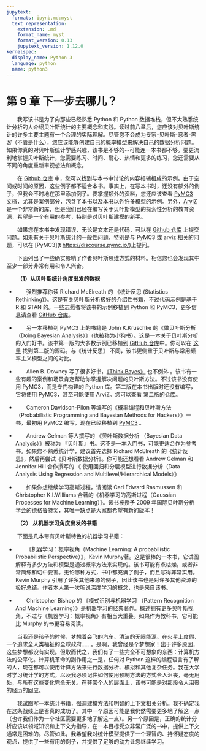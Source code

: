 ```yaml
---
jupytext:
  formats: ipynb,md:myst
  text_representation:
    extension: .md
    format_name: myst
    format_version: 0.13
    jupytext_version: 1.12.0
kernelspec:
  display_name: Python 3
  language: python
  name: python3
---
```


#  第 9 章 下一步去哪儿？

<style>p{text-indent:2em;2}</style>

我写该书是为了向那些已经熟悉 Python 和 Python 数据堆栈，但不太熟悉统计分析的人介绍贝叶斯统计的主要概念和实践。读过前八章后，您应该对贝叶斯统计的许多主要主题有一个合理的实际理解。尽管您不会成为专家-贝叶斯-忍者-黑客（不管是什么），您应该能够创建自己的概率模型来解决自己的数据分析问题。如果你真的对贝叶斯统计学感兴趣，该书是不够的--可能连一本书都不够。要更流利地掌握贝叶斯统计，您需要练习、时间、耐心、热情和更多的练习，您还需要从不同的角度重新审视想法和概念。

在 [Github 仓库](https://​/​github.com.​aloctavodia/​BAP) 中，您可以找到与本书中讨论的内容相辅相成的示例。由于空间或时间的原因，这些例子都不适合本书。事实上，在写本书时，还没有额外的例子，但我会不时地在那里添加例子。要掌握额外的资料，您还应该查看 [PyMC3 文档](https:/​/​docs.pymc.io)，尤其是案例部分，包含了本书以及本书以外许多模型的示例。另外，[ArviZ](https:/​/github.​com/​arviz-​devs/​arviz_​resources) 是一个非常新的库，但是我们已经在编写关于贝叶斯模型的探索性分析的教育资源，希望是一个有用的参考，特别是对贝叶斯建模的新手。

如果您在本书中发现错误，无论是文本还是代码，可以在 [Github 仓库](https://​/​github.com.​aloctavodia/​BAP) 上提交问题。如果有关于贝叶斯统计的一般性问题，特别是与 PyMC3 或 arviz 相关的问题，可以在​ [PyMC3](t https://discourse.pymc.io/)上提问。

下面列出了一些确实影响了作者贝叶斯思维方式的材料。相信您也会发现其中至少一部分非常有用和令人兴奋。

**（1）从贝叶斯统计角度出发的数据**

- 强烈推荐你读 Richard McElreath 的 《统计反思 (Statistics Rethinking)》。这是有关贝叶斯分析极好的介绍性书籍，不过代码示例是基于 R 和 STAN 的。一些志愿者将该书的示例移植到 Python 和 PyMC3，更多信息请查看 [GitHub 仓库](https://github.com/pymc-devs/resources/blob/master/Rethinking/)。
  
- 另一本移植到 PyMC3 上的书籍是 John K.Kruschke 的《做贝叶斯分析（Doing Bayesian Analysis）》（也被称为小狗书）。这是一本关于贝叶斯分析的入门好书。该书第一版的大多数示例已移植到 [GitHub 仓库](https://github.com/aloctavodia/Doing_bayesian_data_analysis)中。你可以在 [这里](https:/​/​github.​com/​JWarmenhoven/​DBDApython) 找到第二版的源码。与《统计反思》 不同，该书更侧重于贝叶斯与常用频率主义模型之间的对比。
  
- Allen B. Downey 写了很多好书，[《Think Bayes》](http://greenteapress.com/wp/Think-Bayes/​) 也不例外 。该书有一些有趣的案例和场景肯定帮助你掌握解决问题的贝叶斯方法。不过该书没有使用 PyMC3，而是专门构建的 Python 库。第二版在本书出版时还没有编写，它将使用 PyMC3，甚至可能使用 ArviZ。您可以查看 [第二版的仓库](https:/​/​github.​com/​AllenDowney/​ThinkBayes2)。

- Cameron Davidson-Pilon 等编写的《概率编程和贝叶斯方法 （Probabilistic Programming and Bayesian
Methods for Hackers）》一书，最初用 PyMC2 编写，现在已经移植到 [PyMC3](https://github.com/quantopian/Probabilistic-Programming-and-Bayesian-Methods-for-Hacker) 。


- Andrew Gelman 等人撰写的 《贝叶斯数据分析 （Bayesian Data Analysis）》被称为 『贝叶斯』书。这不是一本入门书，可能更适合作为参考书。如果您不熟悉统计学，建议首先选择 Richard McElreath 的《统计反思》，然后再尝试《贝叶斯数据分析》。你可能还想看看 Andrew Gelman 和 Jennifer Hill 合作撰写的 《 使用回归和分层模型进行数据分析（Data Analysis Using Regression and Multilevel/Hierarchical Models）》

- 如果你想继续学习高斯过程，请阅读 Carl Edward Rasmussen 和 Christopher K.I.Williams 合著的《机器学习的高斯过程（Gaussian Processes for Machine Learning）》。该书被授予 2009 年国际贝叶斯分析学会的德格鲁特奖，其唯一缺点是大家都希望有新的版本！

 **（2） 从机器学习角度出发的书籍**

下面是几本带有贝叶斯特色的机器学习书籍：

- 《机器学习：概率视角（Machine Learning: A probabilistic Probabilistic Perspective）》，Kevin Murphy著。这是很棒的一本书，它试图解释有多少方法和模型是通过概率方法来实现的。该书可能有点枯燥，或者非常简练和切中要害。无论哪种方式，书中都充满了例子，而且写得非常实用。Kevin Murphy 引用了许多其他来源的例子，因此该书也是对许多其他资源的极好总结。作者本人第一次听说深度学习的概念，也是来自该书。

- Christopher Bishop 的 《模式识别与机器学习 （Pattern Recognition And Machine Learning）》是机器学习的经典著作。概述拥有更多贝叶斯视角，不过与《机器学习：概率视角》有相当大重叠。如果作为教科书，它可能比 Murphy 的书更容易阅读。

当我还是孩子的时候，梦想着会飞的汽车、清洁的无限能源、在火星上度假、一个追求全人类福祉的全球政府……。是啊，我曾经是个梦想家！出于许多原因，这些梦想都没有实现。但取而代之，我们有了一些完全不可想象的东西：计算机方法的公平化。计算机革命的副作用之一是，任何对 Python 这样的编程语言有了解的人，现在都可以使用计算方法来进行数据分析、模拟和其他复杂任务。我在大学时学习统计学的方式，以及我必须记住如何使用预制方法的方式令人沮丧，毫无用处，与所有这些变化完全无关。在非常个人的层面上，该书可能是对那段令人沮丧的经历的回应。

我试图写一本统计书籍，强调建模方法和明智的上下文相关分析。我不确定我在这条战线上是否真的成功了。其中一个原因可能是我仍然需要更多地了解这一点（也许我们作为一个社区需要更多地了解这一点）。另一个原因是，正确的统计分析应该以领域知识和上下文为指导，在一本目标受众非常广泛的书中，提供上下文通常是困难的。尽管如此，我希望我对统计模型提供了一个理智的、持怀疑态度的观点，提供了一些有用的例子，并提供了足够的动力让您继续学习。
